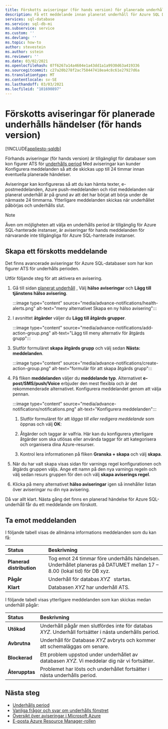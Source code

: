 ```yaml
---
title: Förskotts aviseringar (för hands version) för planerade underhålls händelser
description: Få ett meddelande innan planerat underhåll för Azure SQL Database.
services: sql-database
ms.service: sql-db-mi
ms.subservice: service
ms.custom: ''
ms.devlang: ''
ms.topic: how-to
author: stevestein
ms.author: sstein
ms.reviewer: ''
ms.date: 03/02/2021
ms.openlocfilehash: 07f6267a14a4604e1a43dd1a1a9930d63a419336
ms.sourcegitcommit: c27a20b278f2ac758447418ea4c8c61e27927d6a
ms.translationtype: MT
ms.contentlocale: sv-SE
ms.lasthandoff: 03/03/2021
ms.locfileid: "101690897"
---
```

# <a name="advance-notifications-for-planned-maintenance-events-preview"></a>Förskotts aviseringar för planerade underhålls händelser (för hands version)
[!INCLUDE[appliesto-sqldb](../includes/appliesto-sqldb.md)]

Förhands aviseringar (för hands version) är tillgängligt för databaser som kon figurer ATS för [underhålls period](maintenance-window.md) Med aviseringar kan kunder Konfigurera meddelanden så att de skickas upp till 24 timmar innan eventuella planerade händelser.

Aviseringar kan konfigureras så att du kan hämta texter, e-postmeddelanden, Azure push-meddelanden och röst meddelanden när planerat underhåll är på grund av att det har börjat att börja under de närmaste 24 timmarna. Ytterligare meddelanden skickas när underhållet påbörjas och underhålls slut.

> [!Note]
> Även om möjligheten att välja en underhålls period är tillgänglig för Azure SQL-hanterade instanser, är aviseringar för hands meddelanden för närvarande inte tillgängliga för Azure SQL-hanterade instanser.

## <a name="create-an-advance-notification"></a>Skapa ett förskotts meddelande

Det finns avancerade aviseringar för Azure SQL-databaser som har kon figurer ATS för underhålls perioden. 

Utför följande steg för att aktivera en avisering.  

1. Gå till sidan [planerat underhåll](https://portal.azure.com/#blade/Microsoft_Azure_Health/AzureHealthBrowseBlade/plannedMaintenance) , Välj **hälso aviseringar** och **Lägg till tjänstens hälso avisering**.

    :::image type="content" source="media/advance-notifications/health-alerts.png" alt-text="meny alternativet Skapa en ny hälso avisering":::

2. I avsnittet **åtgärder** väljer du **Lägg till åtgärds grupper**. 

    :::image type="content" source="media/advance-notifications/add-action-group.png" alt-text="Lägg till meny alternativ för åtgärds grupp":::

3. Slutför formuläret **skapa åtgärds grupp** och välj sedan **Nästa: meddelanden**.  

    :::image type="content" source="media/advance-notifications/create-action-group.png" alt-text="formulär för att skapa åtgärds grupp":::

1. På fliken **meddelanden** väljer du **meddelande typ**. Alternativet **e-post/SMS/push/Voice** erbjuder den mest flexibla och är det rekommenderade alternativet. Konfigurera meddelandet genom att välja pennan.  

    :::image type="content" source="media/advance-notifications/notifications.png" alt-text="Konfigurera meddelanden":::



   1. Slutför formuläret för att *lägga till eller redigera meddelande* som öppnas och välj **OK**: 

   2. Åtgärder och taggar är valfria. Här kan du konfigurera ytterligare åtgärder som ska utlösas eller använda taggar för att kategorisera och organisera dina Azure-resurser. 

   4. Kontrol lera informationen på fliken **Granska + skapa** och välj **skapa**. 

7. När du har valt skapa visas sidan för varnings regel konfigurationen och åtgärds gruppen väljs. Ange ett namn på den nya varnings regeln och välj sedan resurs gruppen för den och välj **skapa aviserings regel**. 

8. Klicka på meny alternativet **hälso aviseringar** igen så innehåller listan över aviseringar nu din nya avisering. 


Då var allt klart. Nästa gång det finns en planerad händelse för Azure SQL-underhåll får du ett meddelande om förskott.

## <a name="receiving-notifications"></a>Ta emot meddelanden

I följande tabell visas de allmänna informations meddelanden som du kan få: 

|Status|Beskrivning|
|:---|:---|
|**Planerad distribution**| Tog emot 24 timmar före underhålls händelsen. Underhållet planeras på DATUMET mellan 17 – 8.00 (lokal tid) för DB xyz.|
|**Pågår** | Underhåll för databas *XYZ*   startas.| 
|**Klart** | Databasen *XYZ* har underhåll ATS. |

I följande tabell visas ytterligare meddelanden som kan skickas medan underhåll pågår: 

|Status|Beskrivning|
|:---|:---|
|**Utökad** | Underhåll pågår men slutfördes inte för databas *XYZ*. Underhåll fortsätter i nästa underhålls period.| 
|**Avbrutna**| Underhåll för Database *XYZ* avbryts och kommer att schemaläggas om senare. |
|**Blockerad**|Ett problem uppstod under underhållet av databasen *XYZ*. Vi meddelar dig när vi fortsätter.| 
|**Återupptas**|Problemet har lösts och underhållet fortsätter i nästa underhålls period.|


## <a name="next-steps"></a>Nästa steg

- [Underhålls period](maintenance-window.md)
- [Vanliga frågor och svar om underhålls fönstret](maintenance-window-faq.yml)
- [Översikt över aviseringar i Microsoft Azure](../../azure-monitor/platform/alerts-overview.md)
- [E-posta Azure Resource Manager-rollen](../../azure-monitor/platform/action-groups.md#email-azure-resource-manager-role)